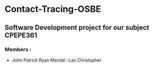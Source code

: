 # Contact-Tracing-OSBE
## Software Development project for our subject CPEPE361
### Members :
- John Patrick Ryan Mandal -Lao Christopher
